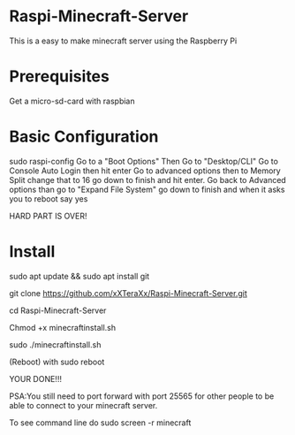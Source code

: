 # Raspi-Minecraft-Server
This is a easy to make minecraft server using the Raspberry Pi

# Prerequisites 

Get a micro-sd-card with raspbian


# Basic Configuration
sudo raspi-config
Go to a "Boot Options" Then Go to "Desktop/CLI"  Go to Console Auto Login then hit enter Go to advanced options then to Memory Split change that to 16 go down to finish and hit enter. Go back to Advanced options than go to "Expand File System" go down to finish and when it asks you to reboot say yes

HARD PART IS OVER!
# Install
sudo apt update && sudo apt install git 

git clone https://github.com/xXTeraXx/Raspi-Minecraft-Server.git

cd Raspi-Minecraft-Server

Chmod +x minecraftinstall.sh

sudo ./minecraftinstall.sh


(Reboot) with sudo reboot

YOUR DONE!!!

PSA:You still need to port forward with port 25565 for other people to be able to connect to your minecraft server.


To see command line do sudo screen -r minecraft






